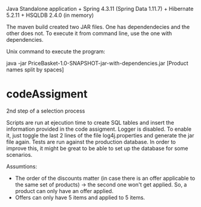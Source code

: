 Java Standalone application + Spring 4.3.11 (Spring Data 1.11.7) + Hibernate 5.2.11 + HSQLDB 2.4.0 (in memory)

The maven build created two JAR files. One has dependendecies and the other does not. To execute it from command line, use the one with dependencies.

Unix command to execute the program:

java -jar PriceBasket-1.0-SNAPSHOT-jar-with-dependencies.jar [Product names split by spaces]

# codeAssigment
2nd step of a selection process

Scripts are run at ejecution time to create SQL tables and insert the information provided in the code assigment.
Logger is disabled. To enable it, just toggle the last 2 lines of the file log4j.properties and generate the jar file again.
Tests are run against the production database. In order to improve this, it might be great to be able to set up the database for some scenarios.

Assumtions:
- The order of the discounts matter (in case there is an offer applicable to the same set of products) -> the second one won't get applied. So, a product can only have an offer applied.
- Offers can only have 5 items and applied to 5 items.
